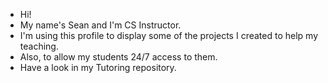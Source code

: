 - Hi!
- My name's Sean and I'm CS Instructor. 
- I'm using this profile to display some of the projects I created to help my teaching.
- Also, to allow my students 24/7 access to them.
- Have a look in my Tutoring repository.

